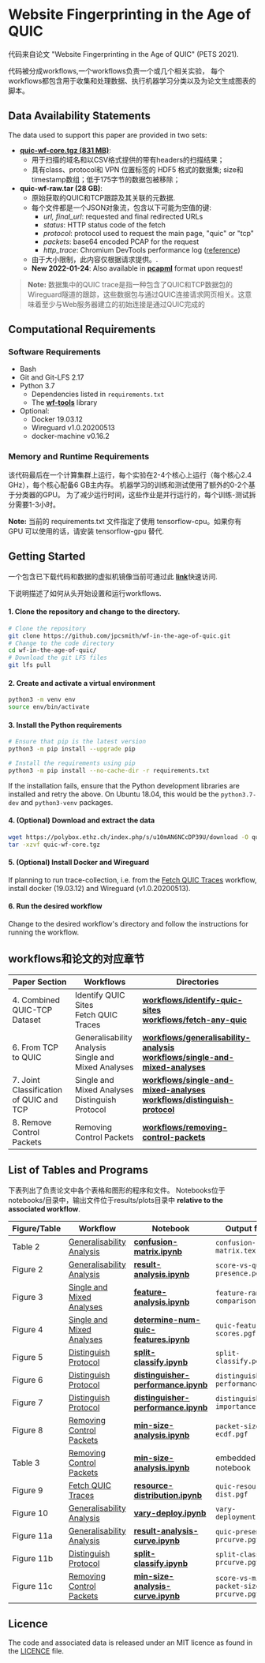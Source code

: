 # Website Fingerprinting in the Age of QUIC

代码来自论文 "Website Fingerprinting in the Age of QUIC" (PETS 2021).

代码被分成workflows,一个workflows负责一个或几个相关实验，
每个workflows都包含用于收集和处理数据、执行机器学习分类以及为论文生成图表的脚本。

## Data Availability Statements

The data used to support this paper are provided in two sets:

- [**quic-wf-core.tgz (831 MB)**](https://polybox.ethz.ch/index.php/s/u10mAN6NCcDP39U):
  - 用于扫描的域名和以CSV格式提供的带有headers的扫描结果；
  - 具有class、protocol和 VPN 位置标签的 HDF5 格式的数据集; size和timestamp数组；低于175字节的数据包被移除；
- **quic-wf-raw.tar (28 GB)**:
  - 原始获取的QUIC和TCP跟踪及其关联的元数据.
  - 每个文件都是一个JSON对象流，包含以下可能为空值的键:
    - *url, final_url*: requested and final redirected URLs
    - *status*: HTTP status code of the fetch
    - *protocol*: protocol used to request the main page, "quic" or "tcp"
    - *packets*: base64 encoded PCAP for the request
    - *http_trace*: Chromium DevTools performance log ([reference](https://chromedevtools.github.io/devtools-protocol/tot/Network/))
  - 由于大小限制，此内容仅根据请求提供。.
  - **New 2022-01-24**: Also available in [**pcapml**](https://nprint.github.io/pcapml.html) format upon request!

> **Note:** 数据集中的QUIC trace是指一种包含了QUIC和TCP数据包的Wireguard隧道的跟踪，这些数据包与通过QUIC连接请求网页相关。这意味着至少与Web服务器建立的初始连接是通过QUIC完成的

## Computational Requirements

### Software Requirements

- Bash
- Git and Git-LFS 2.17
- Python 3.7
  - Dependencies listed in `requirements.txt`
  - The [**wf-tools**](https://github.com/jpcsmith/wf-tools) library
- Optional:
  - Docker 19.03.12
  - Wireguard v1.0.20200513
  - docker-machine v0.16.2

### Memory and Runtime Requirements

该代码最后在一个计算集群上运行，每个实验在2-4个核心上运行（每个核心2.4 GHz），每个核心配备6 GB主内存。
机器学习的训练和测试使用了额外的0-2个基于分类器的GPU。
为了减少运行时间，这些作业是并行运行的，每个训练-测试拆分需要1-3小时。

**Note:** 当前的 requirements.txt 文件指定了使用 tensorflow-cpu。如果你有 GPU 可以使用的话，请安装 tensorflow-gpu 替代.

## Getting Started

一个包含已下载代码和数据的虚拟机镜像当前可通过此 [**link**](https://polybox.ethz.ch/index.php/s/YGYX4qNu9hxUpvn)快速访问.

下说明描述了如何从头开始设置和运行workflows.

#### 1. Clone the repository and change to the directory.

```bash
# Clone the repository
git clone https://github.com/jpcsmith/wf-in-the-age-of-quic.git
# Change to the code directory
cd wf-in-the-age-of-quic/
# Download the git LFS files
git lfs pull
```

#### 2. Create and activate a virtual environment

```bash
python3 -m venv env
source env/bin/activate
```

#### 3. Install the Python requirements
```bash
# Ensure that pip is the latest version
python3 -m pip install --upgrade pip

# Install the requirements using pip
python3 -m pip install --no-cache-dir -r requirements.txt
```

If the installation fails, ensure that the Python development libraries are installed and retry the above.
On Ubuntu 18.04, this would be the `python3.7-dev` and `python3-venv` packages.

#### 4. (Optional) Download and extract the data

```bash
wget https://polybox.ethz.ch/index.php/s/u10mAN6NCcDP39U/download -O quic-wf-core.tgz
tar -xzvf quic-wf-core.tgz
```

#### 5. (Optional) Install Docker and Wireguard
If planning to run trace-collection, i.e. from the [Fetch QUIC Traces] workflow, install docker (19.03.12) and Wireguard (v1.0.20200513).

#### 6. Run the desired workflow
Change to the desired workflow's directory and follow the instructions for running the workflow.

## workflows和论文的对应章节

| Paper Section | Workflows | Directories |
|-------------------------------|----------|-----------|
| 4. Combined QUIC-TCP Dataset  | Identify QUIC Sites<br>Fetch QUIC Traces | [**workflows/identify-quic-sites**](workflows/identify-quic-sites)<br>[**workflows/fetch-any-quic**](workflows/fetch-any-quic) |
| 6. From TCP to QUIC           | Generalisability Analysis<br>Single and Mixed Analyses | [**workflows/generalisability-analysis**](workflows/generalisability-analysis)<br>[**workflows/single-and-mixed-analyses**](workflows/single-and-mixed-analyses) |
| 7. Joint Classification of QUIC and TCP | Single and Mixed Analyses<br>Distinguish Protocol | [**workflows/single-and-mixed-analyses**](workflows/single-and-mixed-analyses)<br>[**workflows/distinguish-protocol**](workflows/distinguish-protocol) |
| 8. Remove Control Packets | Removing Control Packets | [**workflows/removing-control-packets**](workflows/removing-control-packets) |


## List of Tables and Programs

下表列出了负责论文中各个表格和图形的程序和文件。
Notebooks位于notebooks/目录中，输出文件位于results/plots目录中 **relative to the associated workflow**.

| Figure/Table   | Workflow                    | Notebook                                 | Output file                            |
|----------------|-----------------------------|------------------------------------------|----------------------------------------|
| Table 2        | [Generalisability Analysis] | [**confusion-matrix.ipynb**]             | `confusion-matrix.tex`                 |
| Figure 2       | [Generalisability Analysis] | [**result-analysis.ipynb**]              | `score-vs-quic-presence.pgf`           |
| Figure 3       | [Single and Mixed Analyses] | [**feature-analysis.ipynb**]             | `feature-rank-comparison.pgf`          |
| Figure 4       | [Single and Mixed Analyses] | [**determine-num-quic-features.ipynb**]  | `quic-feature-scores.pgf`              |
| Figure 5       | [Distinguish Protocol]      | [**split-classify.ipynb**]               | `split-classify.pgf`                   |
| Figure 6       | [Distinguish Protocol]      | [**distinguisher-performance.ipynb**]    | `distinguisher-performance.pgf`        |
| Figure 7       | [Distinguish Protocol]      | [**distinguisher-performance.ipynb**]    | `distinguisher-importance.pgf`         |
| Figure 8       | [Removing Control Packets]  | [**min-size-analysis.ipynb**]            | `packet-size-ecdf.pgf`                 |
| Table 3        | [Removing Control Packets]  | [**min-size-analysis.ipynb**]            | embedded in notebook                   |
| Figure 9       | [Fetch QUIC Traces]         | [**resource-distribution.ipynb**]        | `quic-resource-dist.pgf`               |
| Figure 10      | [Generalisability Analysis] | [**vary-deploy.ipynb**]                  | `vary-deployment.pgf`                  |
| Figure 11a     | [Generalisability Analysis] | [**result-analysis-curve.ipynb**]        | `quic-presence-prcurve.pgf`            |
| Figure 11b     | [Distinguish Protocol]      | [**split-classify.ipynb**]               | `split-classify-prcurve.pgf`           |
| Figure 11c     | [Removing Control Packets]  | [**min-size-analysis-curve.ipynb**]      | `score-vs-min-packet-size-prcurve.pgf` |


[Generalisability Analysis]: ./workflows/generalisability-analysis
[Single and Mixed Analyses]: ./workflow/single-and-mixed-analyses
[Distinguish Protocol]: ./workflows/distinguish-protocol
[Removing Control Packets]: ./workflows/removing-control-packets
[Fetch QUIC Traces]: ./workflows/fetch-any-quic

[**confusion-matrix.ipynb**]: workflows/generalisability-analysis/notebooks/confusion-matrix.ipynb
[**result-analysis.ipynb**]: workflows/generalisability-analysis/notebooks/result-analysis.ipynb
[**feature-analysis.ipynb**]: workflows/single-and-mixed-analyses/notebooks/feature-analysis.ipynb
[**determine-num-quic-features.ipynb**]: workflows/single-and-mixed-analyses/notebooks/determine-num-quic-features.ipynb
[**split-classify.ipynb**]: workflows/distinguish-protocol/notebooks/split-classify.ipynb
[**distinguisher-performance.ipynb**]: workflows/distinguish-protocol/notebooks/distinguisher-performance.ipynb
[**min-size-analysis.ipynb**]: workflows/removing-control-packets/notebooks/min-size-analysis.ipynb
[**resource-distribution.ipynb**]: workflows/fetch-any-quic/notebooks/resource-distribution.ipynb
[**vary-deploy.ipynb**]: workflows/generalisability-analysis/notebooks/vary-deploy.ipynb
[**result-analysis-curve.ipynb**]: workflows/generalisability-analysis/notebooks/result-analysis-curve.ipynb
[**min-size-analysis-curve.ipynb**]: workflows/removing-control-packets/notebooks/min-size-analysis-curve.ipynb

## Licence

The code and associated data is released under an MIT licence as found in the [LICENCE](./LICENCE) file.

